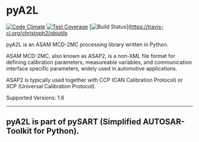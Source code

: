 pyA2L
=====

[![Code Climate](https://codeclimate.com/github/christoph2/pyA2L/badges/gpa.svg)](https://codeclimate.com/github/christoph2/objutils)
[![Test Coverage](https://codeclimate.com/github/christoph2/pyA2L/badges/coverage.svg)](https://codeclimate.com/github/christoph2/objutils/coverage)
[![Build Status](https://travis-ci.org/christoph2/pyA2L.svg)](https://travis-ci.org/christoph2/objutils

pyA2L is an ASAM MCD-2MC processing library written in Python.

ASAM MCD-2MC, also known as ASAP2, is a non-XML file format for defining calibration parameters, measureable variables, and communication interface specific parameters, widely used in automotive applications.

ASAP2 is typically used together with CCP (CAN Calibration Protocol) or XCP (Universal Calibration Protocol). 

Supported Versions: 1.6

----------

**pyA2L is part of pySART (Simplified AUTOSAR-Toolkit for Python).**
----------
